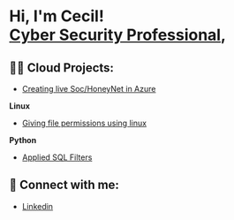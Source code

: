 <h1>Hi, I'm Cecil! <br/><a href="https://www.linkedin.com/in/cecil-brooks-24a390252">Cyber Security Professional</a>,                     
                  
  
  
  
  
  <h2>👨‍💻 Cloud Projects:</h2>

  
  - [Creating live Soc/HoneyNet in Azure ](https://github.com/01Cecil/Soc-Honeynet)
  
 
 <b>Linux</b>
 
- [Giving file permissions using linux](https://github.com/01Cecil/Linux-file-permissions)


 <b>Python</b>

- [Applied SQL Filters ](https://github.com/01Cecil/SQL-Filters)


<h2> 🤳 Connect with me:</h2>


- [Linkedin](https://www.linkedin.com/in/cecil-brooks-24a390252/)


